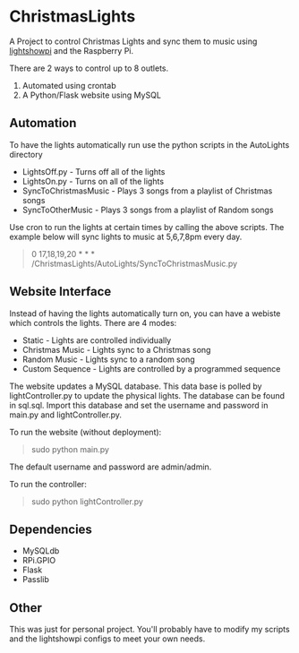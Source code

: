 # ChristmasLights


A Project to control Christmas Lights and sync them to music using [lightshowpi](https://bitbucket.org/togiles/lightshowpi/wiki/Home) and the Raspberry Pi.

There are 2 ways to control up to 8 outlets. 
 1. Automated using crontab
 2. A Python/Flask website using MySQL
 
## Automation

To have the lights automatically run use the python scripts in the AutoLights directory
* LightsOff.py - Turns off all of the lights
* LightsOn.py - Turns on all of the lights
* SyncToChristmasMusic - Plays 3 songs from a playlist of Christmas songs
* SyncToOtherMusic - Plays 3 songs from a playlist of Random songs

Use cron to run the lights at certain times by calling the above scripts. The example below will sync lights to music at 5,6,7,8pm every day.
> 0 17,18,19,20 * * * /ChristmasLights/AutoLights/SyncToChristmasMusic.py

## Website Interface

Instead of having the lights automatically turn on, you can have a webiste which controls the lights. There are 4 modes:
* Static - Lights are controlled individually
* Christmas Music - Lights sync to a Christmas song
* Random Music - Lights sync to a random song
* Custom Sequence - Lights are controlled by a programmed sequence

The website updates a MySQL database. This data base is polled by lightController.py to update the physical lights. The database can be found in sql.sql. Import this database and set the username and password in main.py and lightController.py.

To run the website (without deployment):
> sudo python main.py

The default username and password are admin/admin.

To run the controller:
> sudo python lightController.py

## Dependencies

* MySQLdb
* RPi.GPIO
* Flask
* Passlib

## Other

This was just for personal project. You'll probably have to modify my scripts and the lightshowpi configs to meet your own needs. 


 
 
